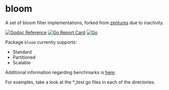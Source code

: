 bloom
=====
A set of bloom filter implementations, forked from [zentures](https://github.com/zentures/bloom) due to inactivity.

[![Godoc Reference](https://img.shields.io/badge/godoc-reference-blue.svg?style=flat-square)](https://godoc.org/github.com/blocknative/bloom)
[![Go Report Card](https://goreportcard.com/badge/github.com/SentimensRG/ctx?style=flat-square)](https://goreportcard.com/report/github.com/blocknative/bloom)
[![Go](https://github.com/blocknative/bloom/actions/workflows/go.yml/badge.svg)](https://github.com/blocknative/bloom/actions/workflows/go.yml)

Package `bloom` currently supports:

* Standard
* Partitioned
* Scalable

Additional information regarding benchmarks is [here](http://zhen.org/blog/benchmarking-bloom-filters-and-hash-functions-in-go/).

For examples, take a look at the *_test.go files in each of the directories.
